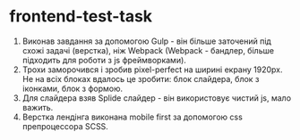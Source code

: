 # frontend-test-task

1. Виконав завдання за допомогою Gulp - він більше заточений під схожі задачі (верстка), ніж Webpack (Webpack - бандлер, більше підходить для роботи з js фреймворками).
2. Трохи заморочився і зробив pixel-perfect на ширині екрану 1920рх. Не на всіх блоках вдалось це зробити: блок слайдера, блок з іконками, блок з формою.
3. Для слайдера взяв Splide слайдер - він використовує чистий js, мало важить.
4. Верстка лендінга виконана mobile first за допомогою css препроцессора SCSS.
